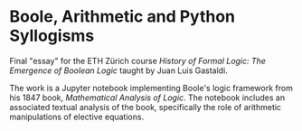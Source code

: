 # Boole, Arithmetic and Python Syllogisms

Final "essay" for the ETH Zürich course _History of Formal Logic: The Emergence of Boolean Logic_ taught by Juan Luis Gastaldi.

The work is a Jupyter notebook implementing Boole's logic framework from his 1847 book, _Mathematical Analysis of Logic_.
The notebook includes an associated textual analysis of the book, specifically the role of arithmetic manipulations of elective equations.
